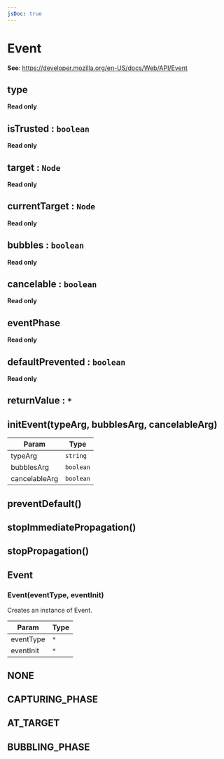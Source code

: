 ```yaml
---
jsDoc: true
---
```


<a name="event" id="event"></a>

# Event
**See**: https://developer.mozilla.org/en-US/docs/Web/API/Event  


<JsDocParameters/>

<a name="event-type" id="event-type"></a>

## type
**Read only**


<a name="event-istrusted" id="event-istrusted"></a>

## isTrusted : `boolean`
**Read only**


<a name="event-target" id="event-target"></a>

## target : `Node`
**Read only**


<a name="event-currenttarget" id="event-currenttarget"></a>

## currentTarget : `Node`
**Read only**


<a name="event-bubbles" id="event-bubbles"></a>

## bubbles : `boolean`
**Read only**


<a name="event-cancelable" id="event-cancelable"></a>

## cancelable : `boolean`
**Read only**


<a name="event-eventphase" id="event-eventphase"></a>

## eventPhase
**Read only**


<a name="event-defaultprevented" id="event-defaultprevented"></a>

## defaultPrevented : `boolean`
**Read only**


<a name="event-returnvalue" id="event-returnvalue"></a>

## returnValue : `*`


<a name="event-initevent" id="event-initevent"></a>

## initEvent(typeArg, bubblesArg, cancelableArg)

| Param | Type |
| --- | --- |
| typeArg | `string` | 
| bubblesArg | `boolean` | 
| cancelableArg | `boolean` | 



<a name="event-preventdefault" id="event-preventdefault"></a>

## preventDefault()


<a name="event-stopimmediatepropagation" id="event-stopimmediatepropagation"></a>

## stopImmediatePropagation()


<a name="event-stoppropagation" id="event-stoppropagation"></a>

## stopPropagation()


<a name="event-event" id="event-event"></a>

## Event


<a name="new-event-event-new" id="new-event-event-new"></a>

### Event(eventType, eventInit)
Creates an instance of Event.


| Param | Type |
| --- | --- |
| eventType | `*` | 
| eventInit | `*` | 



<a name="event-none" id="event-none"></a>

## NONE


<a name="event-capturing-phase" id="event-capturing-phase"></a>

## CAPTURING\_PHASE


<a name="event-at-target" id="event-at-target"></a>

## AT\_TARGET


<a name="event-bubbling-phase" id="event-bubbling-phase"></a>

## BUBBLING\_PHASE


